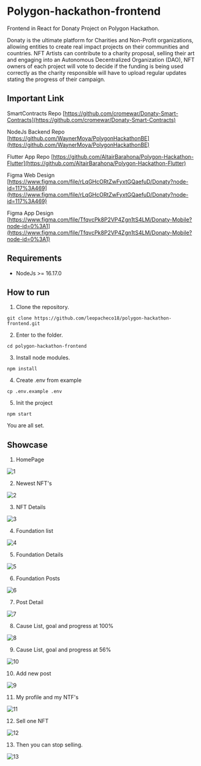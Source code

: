 # Polygon-hackathon-frontend
Frontend in React for Donaty Project on Polygon Hackathon.

Donaty is the ultimate platform for Charities and Non-Profit organizations, allowing entities to create real impact projects on their communities and countries. NFT Artists can contribute to a charity proposal, selling their art and engaging into an Autonomous Decentralized Organization (DAO), NFT owners of each project will vote to decide if the funding is being used correctly as the charity responsible will have to upload regular updates stating the progress of their campaign.

## Important Link

SmartContracts Repo
[https://github.com/cromewar/Donaty-Smart-Contracts](https://github.com/cromewar/Donaty-Smart-Contracts)

NodeJs Backend Repo
[https://github.com/WaynerMoya/PolygonHackathonBE](https://github.com/WaynerMoya/PolygonHackathonBE)

Flutter App Repo
[https://github.com/AltairBarahona/Polygon-Hackathon-Flutter](https://github.com/AltairBarahona/Polygon-Hackathon-Flutter)

Figma Web Design
[https://www.figma.com/file/rLqGHcORtZwFyxtGQaefuD/Donaty?node-id=117%3A469](https://www.figma.com/file/rLqGHcORtZwFyxtGQaefuD/Donaty?node-id=117%3A469)

Figma App Design
[https://www.figma.com/file/TfqvcPk8P2VP4Zgn1tS4LM/Donaty-Mobile?node-id=0%3A1](https://www.figma.com/file/TfqvcPk8P2VP4Zgn1tS4LM/Donaty-Mobile?node-id=0%3A1)

## Requirements

* NodeJs >= 16.17.0

## How to run

1. Clone the repository.

`git clone https://github.com/leopacheco18/polygon-hackathon-frontend.git`

2. Enter to the folder.

`cd polygon-hackathon-frontend`

3. Install node modules.

`npm install`

4. Create .env from example

`cp .env.example .env`

5. Init the project

`npm start`


You are all set.

## Showcase

1. HomePage

![1](https://user-images.githubusercontent.com/47113025/185817886-4292c381-a0a2-43ec-9f66-0ef9de34309d.png)


2. Newest NFT's

![2](https://user-images.githubusercontent.com/47113025/185817904-a85db84a-316a-41b0-96c3-71636cfc9fb8.png)

3. NFT Details

![3](https://user-images.githubusercontent.com/47113025/185817922-b6d7c728-8669-4b62-921a-4c0593ef042c.png)

4. Foundation list

![4](https://user-images.githubusercontent.com/47113025/185817936-cdf5f289-fc79-4ab0-8bb7-101019fd9e5e.png)

5. Foundation Details 

![5](https://user-images.githubusercontent.com/47113025/185817944-911fed60-66ae-429f-8d04-31913570b43c.png)

6. Foundation Posts

![6](https://user-images.githubusercontent.com/47113025/185817955-3751608c-5faa-42c0-a67a-02e2bd3b154f.png)

7. Post Detail

![7](https://user-images.githubusercontent.com/47113025/185817965-4fa9d179-d6a5-4b3d-a906-6d0cec2437fd.png)

8. Cause List, goal and progress at 100%

![8](https://user-images.githubusercontent.com/47113025/185817977-b41f35b4-3a91-47e5-a94e-1676039d7577.png)

9. Cause List, goal and progress at 56%

![10](https://user-images.githubusercontent.com/47113025/185818037-6aacbe57-477f-42ba-8c5d-dc4dbbc2c085.png)

10. Add new post

![9](https://user-images.githubusercontent.com/47113025/185818050-90ae8b73-b59d-4615-bb48-8cbffe3e0323.png)

11. My profile and my NTF's

![11](https://user-images.githubusercontent.com/47113025/185818057-2c256f22-f33f-44be-83d0-9ae4c38a6933.png)

12. Sell one NFT

![12](https://user-images.githubusercontent.com/47113025/185818076-68941dc8-d61d-4212-8a3e-a8f65a1b90b8.png)

13. Then you can stop selling.

![13](https://user-images.githubusercontent.com/47113025/185818091-1d619612-db19-44f1-a8fb-fc18bb8e8c3c.png)
